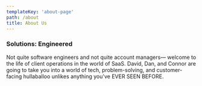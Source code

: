 ```yaml
---
templateKey: 'about-page'
path: /about
title: About Us
---
```

### Solutions: Engineered
Not quite software engineers and not quite account managers— welcome to the life of client operations in the world of SaaS. David, Dan, and Connor are going to take you into a world of tech, problem-solving, and customer-facing hullaballoo unlikes anything you've EVER SEEN BEFORE.